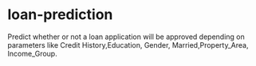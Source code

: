 # loan-prediction
Predict whether or not a loan application will be approved depending on parameters like Credit History,Education, Gender, Married,Property_Area, Income_Group.

